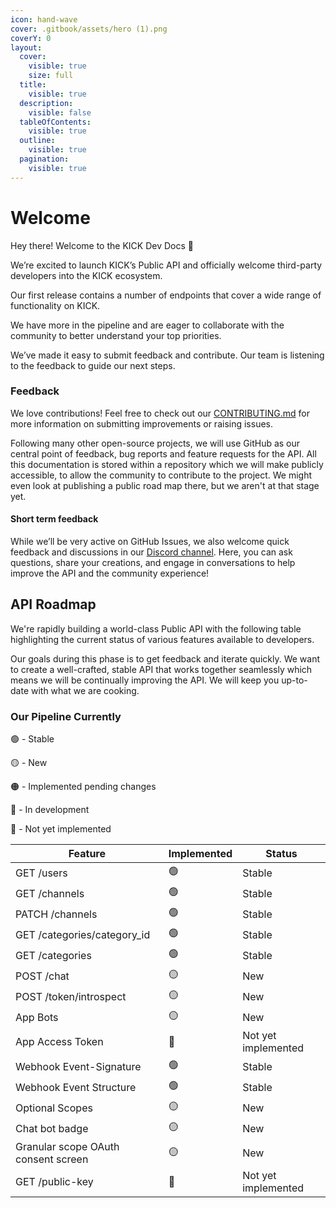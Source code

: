 ```yaml
---
icon: hand-wave
cover: .gitbook/assets/hero (1).png
coverY: 0
layout:
  cover:
    visible: true
    size: full
  title:
    visible: true
  description:
    visible: false
  tableOfContents:
    visible: true
  outline:
    visible: true
  pagination:
    visible: true
---
```


# Welcome

Hey there! Welcome to the KICK Dev Docs 👋

We’re excited to launch KICK’s Public API and officially welcome third-party developers into the KICK ecosystem.

Our first release contains a number of endpoints that cover a wide range of functionality on KICK.

We have more in the pipeline and are eager to collaborate with the community to better understand your top priorities.

We’ve made it easy to submit feedback and contribute. Our team is listening to the feedback to guide our next steps. 


### Feedback

We love contributions! Feel free to check out our [CONTRIBUTING.md](https://github.com/KickEngineering/KickDevDocs/blob/main/CONTRIBUTING.md) for more information on submitting improvements or raising issues.

Following many other open-source projects, we will use GitHub as our central point of feedback, bug reports and feature requests for the API. All this documentation is stored within a repository which we will make publicly accessible, to allow the community to contribute to the project. We might even look at publishing a public road map there, but we aren't at that stage yet.

#### Short term feedback

While we’ll be very active on GitHub Issues, we also welcome quick feedback and discussions in our [Discord channel](https://discord.gg/kick). Here, you can ask questions, share your creations, and engage in conversations to help improve the API and the community experience!


## API Roadmap

We're rapidly building a world-class Public API with the following table highlighting the current status of various features available to developers.

Our goals during this phase is to get feedback and iterate quickly. We want to create a well-crafted, stable API that works together seamlessly which means we will be continually improving the API. We will keep you up-to-date with what we are cooking.

### Our Pipeline Currently

🟢 - Stable

🟡 - New

🟠 - Implemented pending changes

🔵 - In development

🔴 - Not yet implemented

| Feature                             | Implemented      | Status              |
| ----------------------------------- | ---------------- | ------------------- |
| GET /users                          | 🟢               | Stable              |
| GET /channels                       | 🟢               | Stable              |
| PATCH /channels                     | 🟢               | Stable              |
| GET /categories/category\_id        | 🟢               | Stable              |
| GET /categories                     | 🟢               | Stable              |
| POST /chat                          | 🟡               | New                 |
| POST /token/introspect              | 🟡               | New                 |
| App Bots                            | 🟡               | New                 |
| App Access Token                    | 🔴               | Not yet implemented |
| Webhook Event-Signature             | 🟢               | Stable              |
| Webhook Event Structure             | 🟢               | Stable              |
| Optional Scopes                     | 🟡               | New                 |
| Chat bot badge                      | 🟡               | New                 |
| Granular scope OAuth consent screen | 🟡               | New                 |
| GET /public-key                     | 🔴               | Not yet implemented |